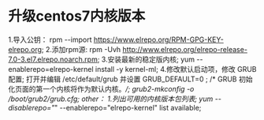 # 升级centos7内核版本
1.导入公钥：
rpm --import https://www.elrepo.org/RPM-GPG-KEY-elrepo.org;
2.添加rpm源:
rpm -Uvh http://www.elrepo.org/elrepo-release-7.0-3.el7.elrepo.noarch.rpm;
3.安装最新的稳定版内核;
yum --enablerepo=elrepo-kernel install -y kernel-ml;
4.修改默认启动项，修改 GRUB 配置;
打开并编辑 /etc/default/grub 并设置 GRUB_DEFAULT=0  ; /* GRUB 初始化页面的第一个内核将作为默认内核。*/;
grub2-mkconfig -o /boot/grub2/grub.cfg;
other：
1.列出可用的内核版本包列表;
yum --disablerepo="*" --enablerepo="elrepo-kernel" list available;
